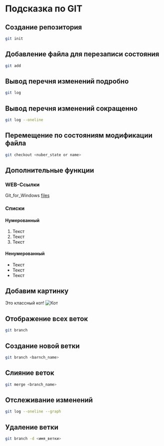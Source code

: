 # Подсказка по GIT

## Создание репозитория
```sh
git init
```
## Добавление файла для перезаписи состояния
```sh
git add
```

## Вывод перечня изменений подробно
```sh
git log
```

## Вывод перечня изменений сокращенно
```sh
git log --oneline
```
## Перемещение по состояниям модификации файла
```sh
git checkout <nuber_state or name>
```

## Дополнительные функции

### WEB-Ссылки

Git_for_Windows [files](https://github.com/git-for-windows/git/releases/tag/v2.35.1.windows.2)

### Списки
#### Нумерованный
1. Текст
2. Текст
3. Текст

#### Ненумерованный
* Текст
* Текст
* Текст

## Добавим картинку
Это классный кот!
![Кот](C:\Users\kseni\Desktop\lesson01\cat.jpg)

## Отображение всех веток
```sh
git branch
```
## Создание новой ветки
```sh
git branch <barnch_name>
```
## Слияние веток
```sh
git merge <branch_name>
```
## Отслеживание изменений
```sh
git log --oneline --graph
```
## Удаление ветки
```sh
git branch -d <имя_ветки>
```

